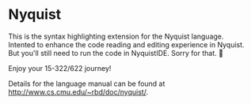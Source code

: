 # Nyquist

This is the syntax highlighting extension for the Nyquist language.  
Intented to enhance the code reading and editing experience in Nyquist.  
But you'll still need to run the code in NyquistIDE. Sorry for that. 🫡

Enjoy your 15-322/622 journey!

Details for the language manual can be found at <http://www.cs.cmu.edu/~rbd/doc/nyquist/>.